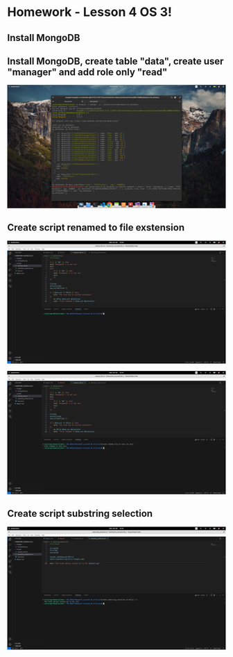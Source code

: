 # Homework - Lesson 4 OS 3!

##  Install MongoDB

## Install MongoDB, create table "data", create user "manager" and add role only "read"

![Result](https://github.com/railsroger/Maksim_Aleksandrovich_DOS24/blob/main/Homework_Lesson4_OS_3/images/mongodb.png)

##  Create script renamed to file exstension

![Before result](https://github.com/railsroger/Maksim_Aleksandrovich_DOS24/blob/main/Homework_Lesson4_OS_3/images/before.png)

![After result](https://github.com/railsroger/Maksim_Aleksandrovich_DOS24/blob/main/Homework_Lesson4_OS_3/images/after.png)

## Create script substring selection

![After result](https://github.com/railsroger/Maksim_Aleksandrovich_DOS24/blob/main/Homework_Lesson4_OS_3/images/substring_selection.png)
